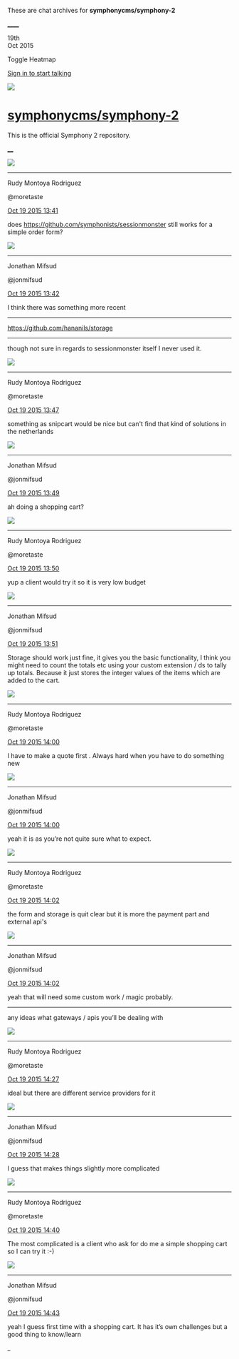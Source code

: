 These are chat archives for **symphonycms/symphony-2**

[__](/symphonycms/symphony-2/archives/2015/10/20)[__](/symphonycms/symphony-2/archives/2015/10/18)

19th  
Oct 2015

Toggle Heatmap

[Sign in to start talking](/login?action=login&button=archive-login)

![](https://avatars-02.gitter.im/group/iv/3/57542c45c43b8c601977197e?s=48)

#  [symphonycms/symphony-2](/symphonycms/symphony-2)

This is the official Symphony 2 repository.

[ __](/orgs/symphonycms/rooms "More symphonycms rooms")

![](https://avatars2.githubusercontent.com/u/857982?v=3&s=30)

____

Rudy Montoya Rodriguez

@moretaste

[Oct 19 2015
13:41](https://gitter.im/symphonycms/symphony-2?at=5624f312b485f05e21d3b12d)

does <https://github.com/symphonists/sessionmonster> still works for a simple
order form?

![](https://avatars1.githubusercontent.com/u/859775?v=3&s=30)

____

Jonathan Mifsud

@jonmifsud

[Oct 19 2015
13:42](https://gitter.im/symphonycms/symphony-2?at=5624f330b485f05e21d3b134)

I think there was something more recent

____

<https://github.com/hananils/storage>

____

though not sure in regards to sessionmonster itself I never used it.

![](https://avatars2.githubusercontent.com/u/857982?v=3&s=30)

____

Rudy Montoya Rodriguez

@moretaste

[Oct 19 2015
13:47](https://gitter.im/symphonycms/symphony-2?at=5624f485b485f05e21d3b18b)

something as snipcart would be nice but can't find that kind of solutions in
the netherlands

![](https://avatars1.githubusercontent.com/u/859775?v=3&s=30)

____

Jonathan Mifsud

@jonmifsud

[Oct 19 2015
13:49](https://gitter.im/symphonycms/symphony-2?at=5624f4e2b46633c91301dcd0)

ah doing a shopping cart?

![](https://avatars2.githubusercontent.com/u/857982?v=3&s=30)

____

Rudy Montoya Rodriguez

@moretaste

[Oct 19 2015
13:50](https://gitter.im/symphonycms/symphony-2?at=5624f5112639469f2635a4b1)

yup a client would try it so it is very low budget

![](https://avatars1.githubusercontent.com/u/859775?v=3&s=30)

____

Jonathan Mifsud

@jonmifsud

[Oct 19 2015
13:51](https://gitter.im/symphonycms/symphony-2?at=5624f54cb46633c91301dcea)

Storage should work just fine, it gives you the basic functionality, I think
you might need to count the totals etc using your custom extension / ds to
tally up totals. Because it just stores the integer values of the items which
are added to the cart.

![](https://avatars2.githubusercontent.com/u/857982?v=3&s=30)

____

Rudy Montoya Rodriguez

@moretaste

[Oct 19 2015
14:00](https://gitter.im/symphonycms/symphony-2?at=5624f774799f305d215829da)

I have to make a quote first . Always hard when you have to do something new

![](https://avatars1.githubusercontent.com/u/859775?v=3&s=30)

____

Jonathan Mifsud

@jonmifsud

[Oct 19 2015
14:00](https://gitter.im/symphonycms/symphony-2?at=5624f793799f305d215829e4)

yeah it is as you’re not quite sure what to expect.

![](https://avatars2.githubusercontent.com/u/857982?v=3&s=30)

____

Rudy Montoya Rodriguez

@moretaste

[Oct 19 2015
14:02](https://gitter.im/symphonycms/symphony-2?at=5624f7f0b46633c91301dd82)

the form and storage is quit clear but it is more the payment part and
external api's

![](https://avatars1.githubusercontent.com/u/859775?v=3&s=30)

____

Jonathan Mifsud

@jonmifsud

[Oct 19 2015
14:02](https://gitter.im/symphonycms/symphony-2?at=5624f805b485f05e21d3b232)

yeah that will need some custom work / magic probably.

____

any ideas what gateways / apis you’ll be dealing with

![](https://avatars2.githubusercontent.com/u/857982?v=3&s=30)

____

Rudy Montoya Rodriguez

@moretaste

[Oct 19 2015
14:27](https://gitter.im/symphonycms/symphony-2?at=5624fdceb46633c91301dea2)

ideal but there are different service providers for it

![](https://avatars1.githubusercontent.com/u/859775?v=3&s=30)

____

Jonathan Mifsud

@jonmifsud

[Oct 19 2015
14:28](https://gitter.im/symphonycms/symphony-2?at=5624fe252ab232c813c63fe6)

I guess that makes things slightly more complicated

![](https://avatars2.githubusercontent.com/u/857982?v=3&s=30)

____

Rudy Montoya Rodriguez

@moretaste

[Oct 19 2015
14:40](https://gitter.im/symphonycms/symphony-2?at=562500ce799f305d21582bd7)

The most complicated is a client who ask for do me a simple shopping cart so I
can try it :-)

![](https://avatars1.githubusercontent.com/u/859775?v=3&s=30)

____

Jonathan Mifsud

@jonmifsud

[Oct 19 2015
14:43](https://gitter.im/symphonycms/symphony-2?at=562501aab485f05e21d3b41d)

yeah I guess first time with a shopping cart. It has it’s own challenges but a
good thing to know/learn

_

